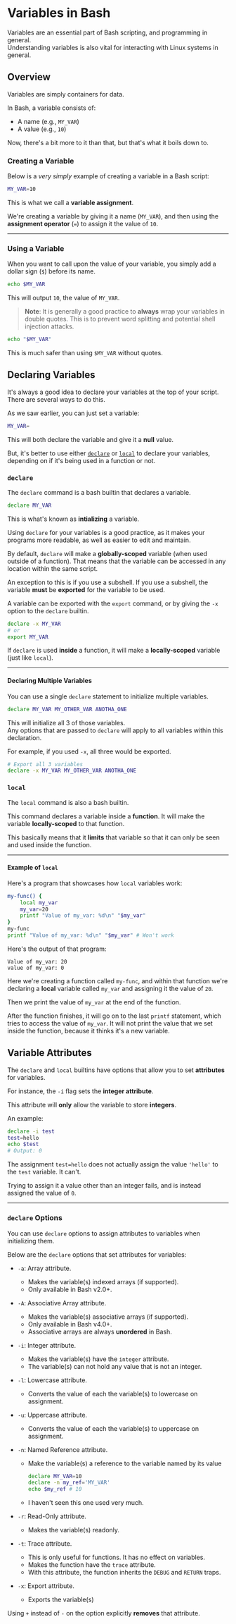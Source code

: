 # Variables in Bash

Variables are an essential part of Bash scripting, and programming in general.  
Understanding variables is also vital for interacting with Linux systems in general.  

## Overview

Variables are simply containers for data.  

In Bash, a variable consists of:

- A name (e.g., `MY_VAR`)
- A value (e.g., `10`)

Now, there's a bit more to it than that, but that's what it boils down to.  

### Creating a Variable 

Below is a *very simply* example of creating a variable in a Bash script:
```bash
MY_VAR=10
```

This is what we call a **variable assignment**.  

We're creating a variable by giving it a name (`MY_VAR`), and then using 
the **assignment operator** (`=`) to assign it the value of `10`.  

---

### Using a Variable

When you want to call upon the value of your variable, you simply add a dollar 
sign (`$`) before its name.  
```bash
echo $MY_VAR
```

This will output `10`, the value of `MY_VAR`.  

> **Note**: It is generally a good practice to **always** wrap your variables in
> double quotes. This is to prevent word splitting and potential shell injection
> attacks.  

```bash
echo "$MY_VAR"
```

This is much safer than using `$MY_VAR` without quotes.  



## Declaring Variables

It's always a good idea to declare your variables at the top of your script.  
There are several ways to do this.  

As we saw earlier, you can just set a variable:
```bash
MY_VAR=
```
This will both declare the variable and give it a **null** value.  

But, it's better to use either [`declare`](#declare) or [`local`](#local) 
to declare your variables, depending on if it's being used in a function or not.  

### `declare` 
The `declare` command is a bash builtin that declares a variable.  

```bash
declare MY_VAR
```

This is what's known as **intializing** a variable.  

Using `declare` for your variables is a good practice, as it makes your programs more
readable, as well as easier to edit and maintain.  


By default, `declare` will make a **globally-scoped** variable (when used outside of
a function). That means that the variable can be accessed in any location within the 
same script.  

An exception to this is if you use a subshell. If you use a subshell, the variable
**must** be **exported** for the variable to be used.  

A variable can be exported with the `export` command, or by giving the `-x` option
to the `declare` builtin.  
```bash
declare -x MY_VAR
# or
export MY_VAR
```

If `declare` is used **inside** a function, it will make a **locally-scoped**
variable (just like `local`).  

---

#### Declaring Multiple Variables

You can use a single `declare` statement to initialize multiple variables.  
```bash
declare MY_VAR MY_OTHER_VAR ANOTHA_ONE
```

This will initialize all 3 of those variables.  
Any options that are passed to `declare` will apply to all variables within this
declaration.  

For example, if you used `-x`, all three would be exported.  
```bash
# Export all 3 variables
declare -x MY_VAR MY_OTHER_VAR ANOTHA_ONE
```


### `local`

The `local` command is also a bash builtin.  

This command declares a variable inside a **function**. It will make the variable
**locally-scoped** to that function.  

This basically means that it **limits** that variable so that it can only be seen and
used inside the function.  

---

#### Example of `local`

Here's a program that showcases how `local` variables work:
```bash
my-func() {
    local my_var
    my_var=20
    printf "Value of my_var: %d\n" "$my_var" 
}
my-func
printf "Value of my_var: %d\n" "$my_var" # Won't work
```
Here's the output of that program:
```text
Value of my_var: 20
value of my_var: 0
```

Here we're creating a function called `my-func`, and within that function we're
declaring a **local** variable called `my_var` and assigning it the value of `20`.  

Then we print the value of `my_var` at the end of the function.  

After the function finishes, it will go on to the last `printf` statement, which
tries to access the value of `my_var`. It will not print the value that we set inside
the function, because it thinks it's a new variable. 


## Variable Attributes

The `declare` and `local` builtins have options that allow you to set **attributes**
for variables.  

For instance, the `-i` flag sets the **integer attribute**.  

This attribute will **only** allow the variable to store **integers**.  

An example:
```bash
declare -i test
test=hello
echo $test
# Output: 0
```
The assignment `test=hello` does not actually assign the value `'hello'` to the
`test` variable. It can't.  

Trying to assign it a value other than an integer fails, and is instead assigned
the value of `0`.  

---

### `declare` Options

You can use `declare` options to assign attributes to variables when initializing
them.  

Below are the `declare` options that set attributes for variables:

- `-a`: Array attribute.  
    - Makes the variable(s) indexed arrays (if supported).  
    - Only available in Bash v2.0+.  

- `-A`: Associative Array attribute.  
    - Makes the variable(s) associative arrays (if supported).  
    - Only available in Bash v4.0+.  
    - Associative arrays are always **unordered** in Bash.  

- `-i`: Integer attribute.  
    - Makes the variable(s) have the `integer` attribute.  
    - The variable(s) can not hold any value that is not an integer.  

- `-l`: Lowercase attribute.  
    - Converts the value of each the variable(s) to lowercase on assignment.  
- `-u`: Uppercase attribute.  
    - Converts the value of each the variable(s) to uppercase on assignment.  

- `-n`: Named Reference attribute.  
    - Make the variable(s) a reference to the variable named by its value
      ```bash
      declare MY_VAR=10
      declare -n my_ref='MY_VAR'
      echo $my_ref # 10
      ```
    - I haven't seen this one used very much.  

- `-r`: Read-Only attribute.  
    - Makes the variable(s) readonly.  

- `-t`: Trace attribute.  
    - This is only useful for functions. It has no effect on variables.  
    - Makes the function have the `trace` attribute.  
    - With this attribute, the function inherits the `DEBUG` and `RETURN` traps.  

- `-x`: Export attribute.  
    - Exports the variable(s)  

Using `+` instead of `-` on the option explicitly **removes** that attribute.  











